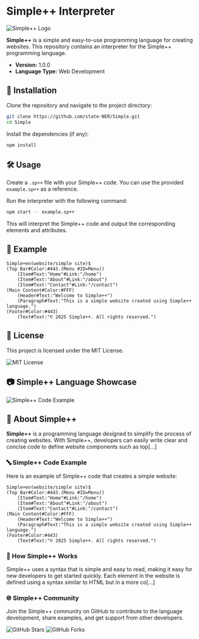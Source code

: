 # Simple++ Interpreter

![Simple++ Logo](https://via.placeholder.com/150)  <!-- Replace this link with the actual logo -->

**Simple++** is a simple and easy-to-use programming language for creating websites. This repository contains an interpreter for the Simple++ programming language.

- **Version:** 1.0.0
- **Language Type:** Web Development

## 🚀 Installation

Clone the repository and navigate to the project directory:

```sh
git clone https://github.com/state-NER/Simple.git
cd Simple
```

Install the dependencies (if any):

```sh
npm install
```

## 🛠️ Usage

Create a `.sp++` file with your Simple++ code. You can use the provided `example.sp++` as a reference.

Run the interpreter with the following command:

```sh
npm start -- example.sp++
```

This will interpret the Simple++ code and output the corresponding elements and attributes.

## 🌟 Example

```simplepp
Simple+en(website/simple site)$
(Top Bar#Color:#443.(Menu #ID=Menu))
    (Item#Text:"Home"#Link:"/home")
    (Item#Text:"About"#Link:"/about")
    (Item#Text:"Contact"#Link:"/contact")
(Main Content#Color:#FFF)
    (Header#Text:"Welcome to Simple++")
    (Paragraph#Text:"This is a simple website created using Simple++ language.")
(Footer#Color:#443)
    (Text#Text:"© 2025 Simple++. All rights reserved.")
```

## 📄 License

This project is licensed under the MIT License.

![MIT License](https://img.shields.io/badge/License-MIT-yellow.svg)

## 📷 Simple++ Language Showcase

![Simple++ Code Example](https://via.placeholder.com/600x400)  <!-- Replace this link with the actual image -->

## 📜 About Simple++

**Simple++** is a programming language designed to simplify the process of creating websites. With Simple++, developers can easily write clear and concise code to define website components such as top[...]

### 🔤 Simple++ Code Example

Here is an example of Simple++ code that creates a simple website:

```simplepp
Simple+en(website/simple site)$
(Top Bar#Color:#443.(Menu #ID=Menu))
    (Item#Text:"Home"#Link:"/home")
    (Item#Text:"About"#Link:"/about")
    (Item#Text:"Contact"#Link:"/contact")
(Main Content#Color:#FFF)
    (Header#Text:"Welcome to Simple++")
    (Paragraph#Text:"This is a simple website created using Simple++ language.")
(Footer#Color:#443)
    (Text#Text:"© 2025 Simple++. All rights reserved.")
```

### 🧩 How Simple++ Works

Simple++ uses a syntax that is simple and easy to read, making it easy for new developers to get started quickly. Each element in the website is defined using a syntax similar to HTML but in a more co[...]

### 🌐 Simple++ Community

Join the Simple++ community on GitHub to contribute to the language development, share examples, and get support from other developers.

![GitHub Stars](https://img.shields.io/github/stars/state-NER/Simple?style=social)
![GitHub Forks](https://img.shields.io/github/forks/state-NER/Simple?style=social)